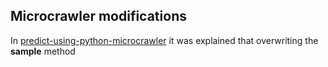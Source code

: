 ## Microcrawler modifications


In [predict-using-python-microcrawler](https://microprediction.github.io/microprediction/predict-using-python-microcrawler.html) it was explained that overwriting the **sample** method  
